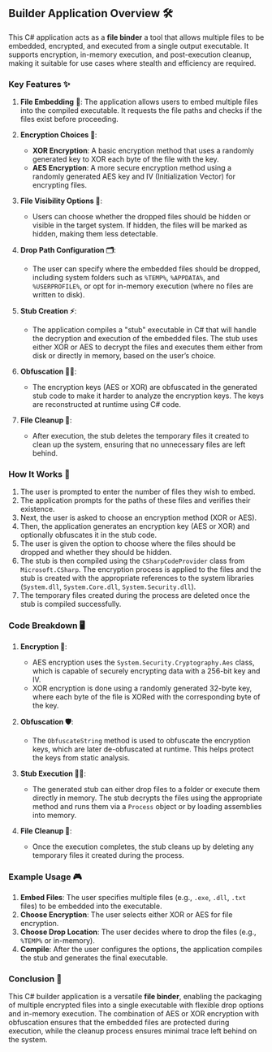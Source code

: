 ## Builder Application Overview 🛠️

This C# application acts as a **file binder** a tool that allows multiple files to be embedded, encrypted, and executed from a single output executable. It supports encryption, in-memory execution, and post-execution cleanup, making it suitable for use cases where stealth and efficiency are required.

### Key Features ✨

1. **File Embedding** 📂: The application allows users to embed multiple files into the compiled executable. It requests the file paths and checks if the files exist before proceeding.

2. **Encryption Choices 🔐**: 
   - **XOR Encryption**: A basic encryption method that uses a randomly generated key to XOR each byte of the file with the key.
   - **AES Encryption**: A more secure encryption method using a randomly generated AES key and IV (Initialization Vector) for encrypting files.

3. **File Visibility Options 👀**:
   - Users can choose whether the dropped files should be hidden or visible in the target system. If hidden, the files will be marked as hidden, making them less detectable.

4. **Drop Path Configuration 🗂️**: 
   - The user can specify where the embedded files should be dropped, including system folders such as `%TEMP%`, `%APPDATA%`, and `%USERPROFILE%`, or opt for in-memory execution (where no files are written to disk).

5. **Stub Creation ⚡**: 
   - The application compiles a "stub" executable in C# that will handle the decryption and execution of the embedded files. The stub uses either XOR or AES to decrypt the files and executes them either from disk or directly in memory, based on the user’s choice.
   
6. **Obfuscation 🕵️‍♂️**: 
   - The encryption keys (AES or XOR) are obfuscated in the generated stub code to make it harder to analyze the encryption keys. The keys are reconstructed at runtime using C# code.

7. **File Cleanup 🧹**: 
   - After execution, the stub deletes the temporary files it created to clean up the system, ensuring that no unnecessary files are left behind.

### How It Works 🔧

1. The user is prompted to enter the number of files they wish to embed.
2. The application prompts for the paths of these files and verifies their existence.
3. Next, the user is asked to choose an encryption method (XOR or AES).
4. Then, the application generates an encryption key (AES or XOR) and optionally obfuscates it in the stub code.
5. The user is given the option to choose where the files should be dropped and whether they should be hidden.
6. The stub is then compiled using the `CSharpCodeProvider` class from `Microsoft.CSharp`. The encryption process is applied to the files and the stub is created with the appropriate references to the system libraries (`System.dll`, `System.Core.dll`, `System.Security.dll`).
7. The temporary files created during the process are deleted once the stub is compiled successfully.

### Code Breakdown 🖥️

1. **Encryption 🔑**: 
   - AES encryption uses the `System.Security.Cryptography.Aes` class, which is capable of securely encrypting data with a 256-bit key and IV.
   - XOR encryption is done using a randomly generated 32-byte key, where each byte of the file is XORed with the corresponding byte of the key.

2. **Obfuscation 🛡️**: 
   - The `ObfuscateString` method is used to obfuscate the encryption keys, which are later de-obfuscated at runtime. This helps protect the keys from static analysis.

3. **Stub Execution 🏃‍♂️**:
   - The generated stub can either drop files to a folder or execute them directly in memory. The stub decrypts the files using the appropriate method and runs them via a `Process` object or by loading assemblies into memory.

4. **File Cleanup 🧹**: 
   - Once the execution completes, the stub cleans up by deleting any temporary files it created during the process.

### Example Usage 🎮

1. **Embed Files**: The user specifies multiple files (e.g., `.exe`, `.dll`, `.txt` files) to be embedded into the executable.
2. **Choose Encryption**: The user selects either XOR or AES for file encryption.
3. **Choose Drop Location**: The user decides where to drop the files (e.g., `%TEMP%` or in-memory).
4. **Compile**: After the user configures the options, the application compiles the stub and generates the final executable.

### Conclusion 🎉

This C# builder application is a versatile **file binder**, enabling the packaging of multiple encrypted files into a single executable with flexible drop options and in-memory execution. The combination of AES or XOR encryption with obfuscation ensures that the embedded files are protected during execution, while the cleanup process ensures minimal trace left behind on the system.
